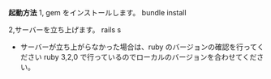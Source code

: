 **起動方法**
1, gem をインストールします。
bundle install

2,サーバーを立ち上げます。
rails s

- サーバーが立ち上がらなかった場合は、ruby のバージョンの確認を行ってください
  ruby 3,2,0 で行っているのでローカルのバージョンを合わせてください。
